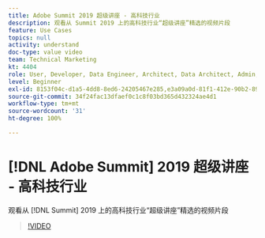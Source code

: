 ```yaml
---
title: Adobe Summit 2019 超级讲座 - 高科技行业
description: 观看从 Summit 2019 上的高科技行业“超级讲座”精选的视频片段
feature: Use Cases
topics: null
activity: understand
doc-type: value video
team: Technical Marketing
kt: 4404
role: User, Developer, Data Engineer, Architect, Data Architect, Admin, Leader
level: Beginner
exl-id: 8153f04c-d1a5-4dd8-8ed6-24205467e285,e3a09a0d-81f1-412e-90b2-89161f8dd9e3
source-git-commit: 34f24fac13dfaef0c1c8f03bd365d432324ae4d1
workflow-type: tm+mt
source-wordcount: '31'
ht-degree: 100%

---
```


# [!DNL Adobe Summit] 2019 超级讲座 - 高科技行业

观看从 [!DNL Summit] 2019 上的高科技行业“超级讲座”精选的视频片段

>[!VIDEO](https://video.tv.adobe.com/v/30548/?quality=12)
